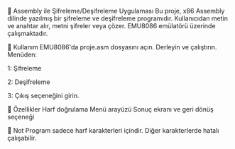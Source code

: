 📝 Assembly ile Şifreleme/Deşifreleme Uygulaması
Bu proje, x86 Assembly dilinde yazılmış bir şifreleme ve deşifreleme programıdır. Kullanıcıdan metin ve anahtar alır, metni şifreler veya çözer. EMU8086 emülatörü üzerinde çalışmaktadır.

🚀 Kullanım
EMU8086'da proje.asm dosyasını açın.
Derleyin ve çalıştırın.
Menüden:

1: Şifreleme

2: Deşifreleme

3: Çıkış
seçeneğini girin.

📌 Özellikler
  Harf doğrulama
  Menü arayüzü
  Sonuç ekranı ve geri dönüş seçeneği

📄 Not
Program sadece harf karakterleri içindir. Diğer karakterlerde hatalı çalışabilir.

